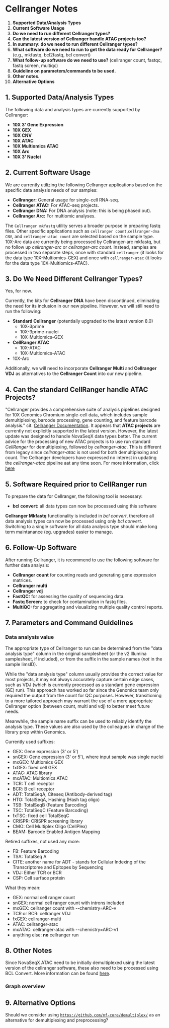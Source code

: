 # Cellranger Notes

1. **Supported Data/Analysis Types**
2. **Current Software Usage**
3. **Do we need to run different Cellranger types?**
4. **Can the latest version of Cellranger handle ATAC projects too?**
5. **In summary: do we need to run different Cellranger types?**
6. **What software do we need to run to get the data ready for Cellranger?** (e.g., mkfastq, bcl2fastq, bcl convert)
7. **What follow-up software do we need to use?** (cellranger count, fastqc, fastq screen, multiqc)
8. **Guideline on parameters/commands to be used.**
9. **Other notes.**
10. **Alternative Options**


## 1. Supported Data/Analysis Types
The following data and analysis types are currently supported by Cellranger:
- **10X 3' Gene Expression**
- **10X GEX**
- **10X CNV**
- **10X ATAC**
- **10X Multiomics ATAC**
- **10X Arc**
- **10X 3' Nuclei**

## 2. Current Software Usage
We are currently utilizing the following Cellranger applications based on the specific data analysis needs of our samples:
- **Cellranger:** General usage for single-cell RNA-seq.
- **Cellranger ATAC:** For ATAC-seq projects.
- **Cellranger DNA:** For DNA analysis (note: this is being phased out).
- **Cellranger Arc:** For multiomic analyses.

The `Cellranger mkfastq` utility serves a broader purpose in preparing fastq files.
Other specific applications such as `cellranger count`,`cellranger-dna CNV`, and `cellranger-atac count` are selected based on the sample type.
10X-Arc data are currently being processed by Cellranger-arc mkfastq, but no follow up _cellranger-arc_ or _cellranger-arc count_. Instead, samples are processed in two separate steps, once with standard `cellranger` (it looks for the data type 10X-Multiomics-GEX) and once with `cellranger-atac` (it looks for the data type 10X-Multiomics-ATAC).

## 3. Do We Need Different Cellranger Types?
Yes, for now.

Currently, the kits for **Cellranger DNA** have been discontinued, eliminating the need for its inclusion in our new pipeline. However, we will still need to run the following:
- **Standard Cellranger** (potentially upgraded to the latest version 8.0)
  - 10X-3prime
  - 10X-3prime-nuclei
  - 10X-Multiomics-GEX
- **CellRanger ATAC**
  - 10X-ATAC
  - 10X-Multiomics-ATAC
- 10X-Arc

Additionally, we will need to incorporate **Cellranger Multi** and **Cellranger VDJ** as alternatives to the **Cellranger Count** into our new pipeline.

## 4. Can the standard CellRanger handle ATAC Projects?
"Cellranger provides a comprehensive suite of analysis pipelines designed for 10X Genomics Chromium single-cell data, which includes sample demultiplexing, barcode processing, gene counting, and feature barcode analysis." cit. [Cellranger Documentation](https://github.com/10XGenomics/cellranger?tab=readme-ov-file).
It appears that **ATAC projects** are currently not explicitly supported in the latest version.
However, the latest update was designed to handle NovaSeqX data types better. The current advice for the processing of new ATAC projects is to use run standard _CellRanger_ for demultiplexing, followed by _cellranger-atac_. This is different from legacy since _cellranger-atac_ is not used for both demultiplexing and count. The Cellranger developers have expressed no interest in updating the _cellranger-atac_ pipeline aat any time soon. For more information, click [here](https://kb.10xgenomics.com/hc/en-us/articles/26367321866125-How-do-I-generate-single-cell-ATAC-or-multiome-ATAC-FASTQ-files-from-NextSeq-or-NovaSeq-X)


## 5. Software Required prior to CellRanger run
To prepare the data for Cellranger, the following tool is necessary:
- **bcl convert:** all data types can now be processed using this software

**Cellranger Mkfastq** functionality is included in _bcl convert_, therefore all data analysis types can now be processed using only _bcl convert_. Switching to a single software for all data analysis type should make long term maintanance (eg. upgrades) easier to manage.

## 6. Follow-Up Software
After running Cellranger, it is recommend to use the following software for further data analysis:
- **Cellranger count** for counting reads and generating gene expression matrices.
- **Cellranger multi**
- **Cellranger vdj**
- **FastQC:** for assessing the quality of sequencing data.
- **Fastq Screen:** to check for contamination in fastq files.
- **MultiQC:** for aggregating and visualizing multiple quality control reports.

## 7. Parameters and Command Guidelines
### Data analysis value
The appropriate type of Cellranger to run can be determined from the "data analysis type" column in the original samplesheet (or the v2 Illumina samplesheet, if included), or from the suffix in the sample names (_not_ in the sample limsID).

While the "data analysis type" column usually provides the correct value for most projects, it may not always accurately capture certain edge cases, such as VDJ (which is currently processed as a standard gene expression (GE) run). This approach has worked so far since the Genomics team only required the output from the count for QC purposes. However, transitioning to a more tailored approach may warrant the use of a more appropriate Cellranger option (between count, multi and vdj) to better meet future needs.

Meanwhile, the sample name suffix can be used to reliably identify the analysis type. These values are also used by the colleagues in charge of the library prep within Genomics.

Currently used suffixes:
- GEX: Gene expression (3' or 5')
- snGEX: Gene expression (3' or 5'), where input sample was single nuclei
- mxGEX: Multiomics GEX
- fxGEX: fixed cell GEX
- ATAC: ATAC library
- mxATAC: Multiomics ATAC
- TCR: T cell receptor
- BCR: B cell receptor
- ADT: TotalSeqA, Citeseq (Antibody-derived tag)
- HTO: TotalSeqA, Hashing (Hash tag oligo)
- TSB: TotalSeqB (Feature Barcoding)
- TSC: TotalSeqC (Feature Barcoding)
- fxTSC: fixed cell TotalSeqC
- CRISPR: CRISPR screening library
- CMO: Cell Multiplex Oligo (CellPlex)
- BEAM: Barcode Enabled Antigen Mapping

Retired suffixes, not used any more:
- FB: Feature Barcoding
- TSA: TotalSeq A
- CITE: another name for ADT - stands for Cellular Indexing of the Transcriptome and Epitopes by Sequencing
- VDJ: Either TCR or BCR
- CSP: Cell surface protein

What they mean:
- GEX: normal cell ranger count
- snGEX: normal cell ranger count with introns included
- mxGEX: cellranger count with --chemistry=ARC-v
- TCR or BCR: cellranger VDJ
- fxGEX: cellranger-multi
- ATAC: cellranger-atac
- mxATAC: cellranger-atac with --chemistry=ARC-v1
- anything else: **no** cellranger run


## 8. Other Notes
Since NovaSeqX ATAC need to be initially demultiplexed using the latest version of the cellranger software, these also need to be processed using BCL Convert. More information can be found [here](https://kb.10xgenomics.com/hc/en-us/articles/26367321866125-How-do-I-generate-single-cell-ATAC-or-multiome-ATAC-FASTQ-files-from-NextSeq-or-NovaSeq-X).


### Graph overview


## 9. Alternative Options
Should we consider using [`https://github.com/nf-core/demultiplex/`](https://github.com/nf-core/demultiplex/) as an alternative for demultiplexing and preprocessing?
